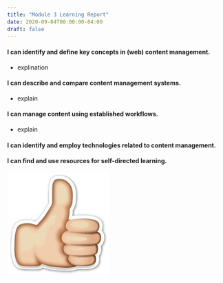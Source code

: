 ```yaml
---
title: "Module 3 Learning Report"
date: 2020-09-04T00:00:00-04:00
draft: false
---
```


#### I can identify and define key concepts in (web) content management.
- explination
#### I can describe and compare content management systems.
- explain
#### I can manage content using established workflows.
- explain
#### I can identify and employ technologies related to content management.
#### I can find and use resources for self-directed learning.

![thumbs up](https://github.com/maryellahamm/ict302temp/blob/master/content/thumbs%20up.jpg)
